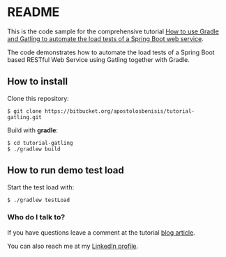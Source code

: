 # README

This is the code sample for the comprehensive tutorial [How to use Gradle and Gatling to automate the load tests of a Spring Boot web service](https://brokenrhythm.blog/gradle-gatling-springboot-automation).

The code demonstrates how to automate the load tests of a Spring Boot based RESTful Web Service using Gatling together with Gradle.

## How to install 

Clone this repository:

```
$ git clone https://bitbucket.org/apostolosbenisis/tutorial-gatling.git
```

Build with **gradle**:

```
$ cd tutorial-gatling
$ ./gradlew build
```

##  How to run demo test load

Start the test load with:
```
$ ./gradlew testLoad
```

### Who do I talk to? ###

If you have questions leave a comment at the tutorial [blog article](https://brokenrhythm.blog/gradle-gatling-springboot-automation).

You can also reach me at my [LinkedIn profile](https://www.linkedin.com/in/apostolos-benisis).
